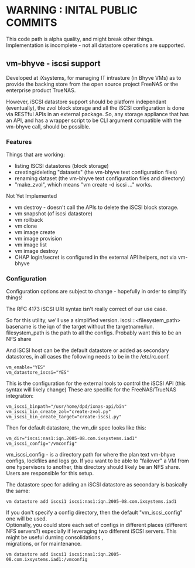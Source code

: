 # WARNING : INITAL PUBLIC COMMITS

This code path is alpha quality, and might break other things. 
Implementation is incomplete - not all datastore operations are supported. 

## vm-bhyve - iscsi support 

Developed at iXsystems, for managing IT intrasture (in Bhyve VMs) as to 
provide the backing store from the open source project FreeNAS or the 
enterprise product TrueNAS. 

However, iSCSI datastore support should be platform independant (eventually), 
the zvol block storage and all the iSCSI configuration is done via RESTful APIs in
an external package.  So, any storage appliance that has an API, and has a 
wrapper script to be CLI argument compatible with the vm-bhyve call, should be possible.

### Features

Things that are working:
 * listing ISCSI datastores (block storage)
 * creating/deleting "datasets" (the vm-bhyve text configuration files)
 * renaming dataset (the vm-bhyve text configuration files and directory)
 * "make_zvol", which means "vm create -d iscsi ..." works.

Not Yet Implemented
 * vm destroy - doesn't call the APIs to delete the iSCSI block storage.
 * vm snapshot (of iscsi datastore)
 * vm rollback
 * vm clone
 * vm image create
 * vm image provision
 * vm image list
 * vm image destroy
 * CHAP login/secret is configured in the external API helpers, not via vm-bhyve 

### Configuration 

Configuration options are subject to change - hopefully in order to simplify things!

The RFC 4173 iSCSI URI syntax isn't really correct of our use case.  

So for this utility, we'll use a simplified version. 
    iscsi:<servername>:<basename>:<filesystem_path>
    basename is the iqn of the target without the targetname/lun. 
    filesystem_path is the path to all the configs. Probably want this to be an NFS share

And iSCSI host can be the default datastore or added as secondary datastores, in all cases
the following needs to be in the /etc/rc.conf.

    vm_enable="YES"
    vm_datastore_iscsi="YES"

This is the configuration for the external tools to control the iSCSI API (this syntax will likely change)
These are specific for the FreeNAS/TrueNAS integration:
    
    vm_iscsi_binpath="/usr/home/dpd/ixnas-api/bin"
    vm_iscsi_bin_create_zol="create-zvol.py"
    vm_iscsi_bin_create_target="create-iscsi.py"

Then for default datastore, the vm_dir spec looks like this:

    vm_dir="iscsi:nas1:iqn.2005-08.com.ixsystems.iad1"
    vm_iscsi_config="/vmconfig"

vm_iscsi_config - is a directory path for where the plan text vm-bhyve configs, lockfiles and logs go.
If you want to be able to "failover" a VM from one hypervisors to another, this directory should likely
be an NFS share.   Users are responsible for this setup. 

The datastore spec for adding an iSCSI datastore as secondary is basically the same:

    vm datastore add iscsi1 iscsi:nas1:iqn.2005-08.com.ixsystems.iad1

If you don't specify a config directory, then the default "vm_iscsi_config" one will be used.  
Optionally, you could store each set of configs in different places (different NFS servers?) 
especially if leveraging two different iSCSI servers.  This might be useful durning consolidations ,  
migrations, or for maintenance.

    vm datastore add iscsi1 iscsi:nas1:iqn.2005-08.com.ixsystems.iad1:/vmconfig

